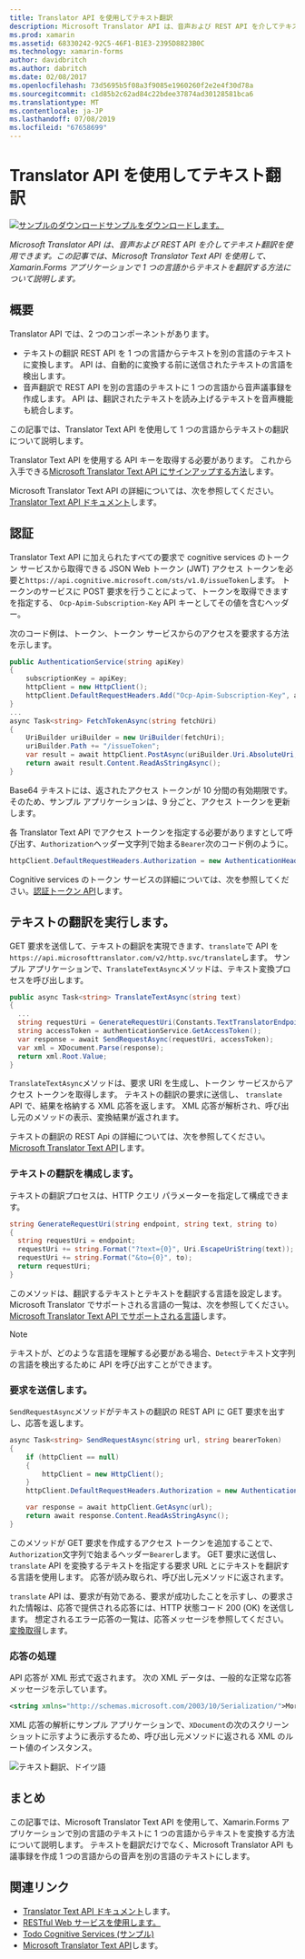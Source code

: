 ```yaml
---
title: Translator API を使用してテキスト翻訳
description: Microsoft Translator API は、音声および REST API を介してテキスト翻訳を使用できます。 この記事では、Microsoft Translator Text API を使用して、Xamarin.Forms アプリケーションで 1 つの言語からテキストを翻訳する方法について説明します。
ms.prod: xamarin
ms.assetid: 68330242-92C5-46F1-B1E3-2395D8823B0C
ms.technology: xamarin-forms
author: davidbritch
ms.author: dabritch
ms.date: 02/08/2017
ms.openlocfilehash: 73d5695b5f08a3f9085e1960260f2e2e4f30d78a
ms.sourcegitcommit: c1d85b2c62ad84c22bdee37874ad30128581bca6
ms.translationtype: MT
ms.contentlocale: ja-JP
ms.lasthandoff: 07/08/2019
ms.locfileid: "67658699"
---
```

# <a name="text-translation-using-the-translator-api"></a>Translator API を使用してテキスト翻訳

[![サンプルのダウンロード](~/media/shared/download.png)サンプルをダウンロードします。](https://developer.xamarin.com/samples/xamarin-forms/WebServices/TodoCognitiveServices/)

_Microsoft Translator API は、音声および REST API を介してテキスト翻訳を使用できます。この記事では、Microsoft Translator Text API を使用して、Xamarin.Forms アプリケーションで 1 つの言語からテキストを翻訳する方法について説明します。_

## <a name="overview"></a>概要

Translator API では、2 つのコンポーネントがあります。

- テキストの翻訳 REST API を 1 つの言語からテキストを別の言語のテキストに変換します。 API は、自動的に変換する前に送信されたテキストの言語を検出します。
- 音声翻訳で REST API を別の言語のテキストに 1 つの言語から音声議事録を作成します。 API は、翻訳されたテキストを読み上げるテキストを音声機能も統合します。

この記事では、Translator Text API を使用して 1 つの言語からテキストの翻訳について説明します。

Translator Text API を使用する API キーを取得する必要があります。 これから入手できる[Microsoft Translator Text API にサインアップする方法](/azure/cognitive-services/translator/translator-text-how-to-signup/)します。

Microsoft Translator Text API の詳細については、次を参照してください。 [Translator Text API ドキュメント](/azure/cognitive-services/translator/)します。

## <a name="authentication"></a>認証

Translator Text API に加えられたすべての要求で cognitive services のトークン サービスから取得できる JSON Web トークン (JWT) アクセス トークンを必要と`https://api.cognitive.microsoft.com/sts/v1.0/issueToken`します。 トークンのサービスに POST 要求を行うことによって、トークンを取得できますを指定する、 `Ocp-Apim-Subscription-Key` API キーとしてその値を含むヘッダー。

次のコード例は、トークン、トークン サービスからのアクセスを要求する方法を示します。

```csharp
public AuthenticationService(string apiKey)
{
    subscriptionKey = apiKey;
    httpClient = new HttpClient();
    httpClient.DefaultRequestHeaders.Add("Ocp-Apim-Subscription-Key", apiKey);
}
...
async Task<string> FetchTokenAsync(string fetchUri)
{
    UriBuilder uriBuilder = new UriBuilder(fetchUri);
    uriBuilder.Path += "/issueToken";
    var result = await httpClient.PostAsync(uriBuilder.Uri.AbsoluteUri, null);
    return await result.Content.ReadAsStringAsync();
}
```

Base64 テキストには、返されたアクセス トークンが 10 分間の有効期限です。 そのため、サンプル アプリケーションは、9 分ごと、アクセス トークンを更新します。

各 Translator Text API でアクセス トークンを指定する必要がありますとして呼び出す、`Authorization`ヘッダー文字列で始まる`Bearer`次のコード例のように。

```csharp
httpClient.DefaultRequestHeaders.Authorization = new AuthenticationHeaderValue("Bearer", bearerToken);
```

Cognitive services のトークン サービスの詳細については、次を参照してください。[認証トークン API](http://docs.microsofttranslator.com/oauth-token.html)します。

## <a name="performing-text-translation"></a>テキストの翻訳を実行します。

GET 要求を送信して、テキストの翻訳を実現できます、`translate`で API を`https://api.microsofttranslator.com/v2/http.svc/translate`します。 サンプル アプリケーションで、`TranslateTextAsync`メソッドは、テキスト変換プロセスを呼び出します。

```csharp
public async Task<string> TranslateTextAsync(string text)
{
  ...
  string requestUri = GenerateRequestUri(Constants.TextTranslatorEndpoint, text, "en", "de");
  string accessToken = authenticationService.GetAccessToken();
  var response = await SendRequestAsync(requestUri, accessToken);
  var xml = XDocument.Parse(response);
  return xml.Root.Value;
}
```

`TranslateTextAsync`メソッドは、要求 URI を生成し、トークン サービスからアクセス トークンを取得します。 テキストの翻訳の要求に送信し、 `translate` API で、結果を格納する XML 応答を返します。 XML 応答が解析され、呼び出し元のメソッドの表示、変換結果が返されます。

テキストの翻訳の REST Api の詳細については、次を参照してください。 [Microsoft Translator Text API](http://docs.microsofttranslator.com/text-translate.html)します。

### <a name="configuring-text-translation"></a>テキストの翻訳を構成します。

テキストの翻訳プロセスは、HTTP クエリ パラメーターを指定して構成できます。

```csharp
string GenerateRequestUri(string endpoint, string text, string to)
{
  string requestUri = endpoint;
  requestUri += string.Format("?text={0}", Uri.EscapeUriString(text));
  requestUri += string.Format("&to={0}", to);
  return requestUri;
}
```

このメソッドは、翻訳するテキストとテキストを翻訳する言語を設定します。 Microsoft Translator でサポートされる言語の一覧は、次を参照してください。 [Microsoft Translator Text API でサポートされる言語](/azure/cognitive-services/translator/languages/)します。

> [!NOTE]
> テキストが、どのような言語を理解する必要がある場合、`Detect`テキスト文字列の言語を検出するために API を呼び出すことができます。

### <a name="sending-the-request"></a>要求を送信します。

`SendRequestAsync`メソッドがテキストの翻訳の REST API に GET 要求を出すし、応答を返します。

```csharp
async Task<string> SendRequestAsync(string url, string bearerToken)
{
    if (httpClient == null)
    {
        httpClient = new HttpClient();
    }
    httpClient.DefaultRequestHeaders.Authorization = new AuthenticationHeaderValue("Bearer", bearerToken);

    var response = await httpClient.GetAsync(url);
    return await response.Content.ReadAsStringAsync();
}
```

このメソッドが GET 要求を作成するアクセス トークンを追加することで、`Authorization`文字列で始まるヘッダー`Bearer`します。 GET 要求に送信し、 `translate` API を変換するテキストを指定する要求 URL とにテキストを翻訳する言語を使用します。 応答が読み取られ、呼び出し元メソッドに返されます。

`translate` API は、要求が有効である、要求が成功したことを示すし、の要求された情報は、応答で提供される応答には、HTTP 状態コード 200 (OK) を送信します。 想定されるエラー応答の一覧は、応答メッセージを参照してください。[変換取得](http://docs.microsofttranslator.com/text-translate.html#!/default/get_Translate)します。

### <a name="processing-the-response"></a>応答の処理

API 応答が XML 形式で返されます。 次の XML データは、一般的な正常な応答メッセージを示しています。

```xml
<string xmlns="http://schemas.microsoft.com/2003/10/Serialization/">Morgen kaufen gehen ein</string>
```

XML 応答の解析にサンプル アプリケーションで、`XDocument`の次のスクリーン ショットに示すように表示するため、呼び出し元メソッドに返される XML のルート値のインスタンス。

![](text-translation-images/text-translation.png "テキスト翻訳、ドイツ語")

## <a name="summary"></a>まとめ

この記事では、Microsoft Translator Text API を使用して、Xamarin.Forms アプリケーションで別の言語のテキストに 1 つの言語からテキストを変換する方法について説明します。 テキストを翻訳だけでなく、Microsoft Translator API も議事録を作成 1 つの言語からの音声を別の言語のテキストにします。

## <a name="related-links"></a>関連リンク

- [Translator Text API ドキュメント](/azure/cognitive-services/translator/)します。
- [RESTful Web サービスを使用します。](~/xamarin-forms/data-cloud/web-services/rest.md)
- [Todo Cognitive Services (サンプル)](https://developer.xamarin.com/samples/xamarin-forms/WebServices/TodoCognitiveServices/)
- [Microsoft Translator Text API](http://docs.microsofttranslator.com/text-translate.html)します。
